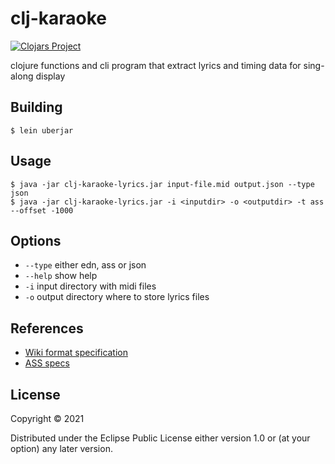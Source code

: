 # clj-karaoke

[![Clojars Project](https://img.shields.io/clojars/v/baskeboler/clj-karaoke-lyrics.svg)](https://clojars.org/baskeboler/clj-karaoke-lyrics)

clojure functions and cli program that extract lyrics and timing data for sing-along display 

## Building

    $ lein uberjar 

## Usage


    $ java -jar clj-karaoke-lyrics.jar input-file.mid output.json --type json
    $ java -jar clj-karaoke-lyrics.jar -i <inputdir> -o <outputdir> -t ass --offset -1000
    
## Options

- `--type` either edn, ass or json 
- `--help` show help
- `-i` input directory with midi files 
- `-o` output directory where to store lyrics files 

## References 

- [Wiki format specification](https://github.com/colxi/midi-parser-js/wiki/MIDI-File-Format-Specifications)
- [ASS specs](http://www.tcax.org/docs/ass-specs.htm)


## License

Copyright © 2021

Distributed under the Eclipse Public License either version 1.0 or (at
your option) any later version.

